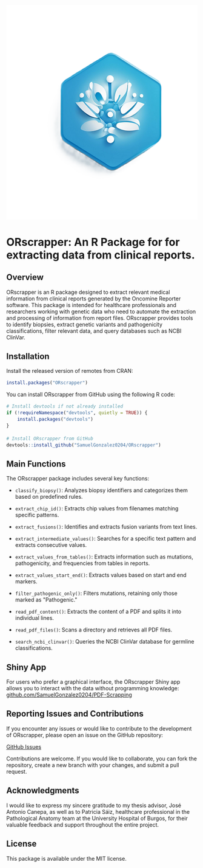 ![Logo de ORscrapper](https://github.com/SamuelGonzalez0204/ORscrapper/blob/master/inst/extdata/ORscrapperLogo.png)


# ORscrapper: An R Package for for extracting data from clinical reports.

## Overview

ORscrapper is an R package designed to extract relevant medical information from clinical reports generated by the Oncomine Reporter software. This package is intended for healthcare professionals and researchers working with genetic data who need to automate the extraction and processing of information from report files. ORscrapper provides tools to identify biopsies, extract genetic variants and pathogenicity classifications, filter relevant data, and query databases such as NCBI ClinVar.

## Installation

Install the released version of remotes from CRAN:
```r
install.packages("ORscrapper")
```

You can install ORscrapper from GitHub using the following R code:
```r
# Install devtools if not already installed
if (!requireNamespace("devtools", quietly = TRUE)) {
    install.packages("devtools")
}

# Install ORscrapper from GitHub
devtools::install_github("SamuelGonzalez0204/ORscrapper")
```

## Main Functions

The ORscrapper package includes several key functions:

- `classify_biopsy()`: Analyzes biopsy identifiers and categorizes them based on predefined rules.

- `extract_chip_id()`: Extracts chip values from filenames matching specific patterns.

- `extract_fusions()`: Identifies and extracts fusion variants from text lines.

- `extract_intermediate_values()`: Searches for a specific text pattern and extracts consecutive values.

- `extract_values_from_tables()`: Extracts information such as mutations, pathogenicity, and frequencies from tables in reports.

- `extract_values_start_end()`: Extracts values based on start and end markers.

- `filter_pathogenic_only()`: Filters mutations, retaining only those marked as "Pathogenic."

- `read_pdf_content()`: Extracts the content of a PDF and splits it into individual lines.

- `read_pdf_files()`: Scans a directory and retrieves all PDF files.

- `search_ncbi_clinvar()`: Queries the NCBI ClinVar database for germline classifications.

## Shiny App

For users who prefer a graphical interface, the ORscrapper Shiny app allows you to interact with the data without programming knowledge: [github.com/SamuelGonzalez0204/PDF-Scrapping](https://github.com/SamuelGonzalez0204/PDF-Scrapping)

## Reporting Issues and Contributions

If you encounter any issues or would like to contribute to the development of ORscrapper, please open an issue on the GitHub repository:

[GitHub Issues](https://github.com/SamuelGonzalez0204/ORscrapper/issues)

Contributions are welcome. If you would like to collaborate, you can fork the repository, create a new branch with your changes, and submit a pull request.

## Acknowledgments

I would like to express my sincere gratitude to my thesis advisor, José Antonio Canepa, as well as to Patricia Sáiz, healthcare professional in the Pathological Anatomy team at the University Hospital of Burgos, for their valuable feedback and support throughout the entire project.

## License

This package is available under the MIT license.
